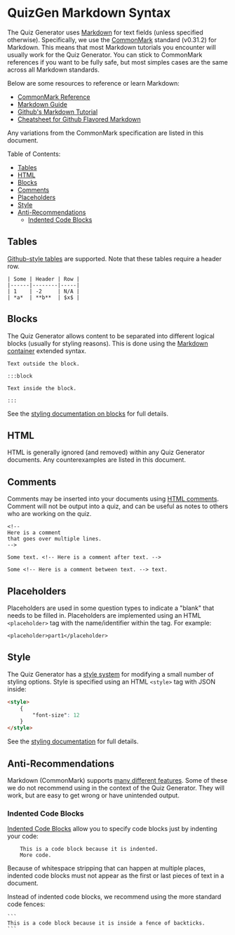 # QuizGen Markdown Syntax

The Quiz Generator uses [Markdown](https://en.wikipedia.org/wiki/Markdown) for text fields (unless specified otherwise).
Specifically, we use the [CommonMark](https://commonmark.org/) standard (v0.31.2) for Markdown.
This means that most Markdown tutorials you encounter will usually work for the Quiz Generator.
You can stick to CommonMark references if you want to be fully safe,
but most simples cases are the same across all Markdown standards.

Below are some resources to reference or learn Markdown:
 - [CommonMark Reference](https://commonmark.org/help/)
 - [Markdown Guide](https://www.markdownguide.org/basic-syntax/)
 - [Github's Markdown Tutorial](https://docs.github.com/en/get-started/writing-on-github/getting-started-with-writing-and-formatting-on-github/basic-writing-and-formatting-syntax)
 - [Cheatsheet for Github Flavored Markdown](https://github.com/adam-p/markdown-here/wiki/Markdown-Cheatsheet)

Any variations from the CommonMark specification are listed in this document.

Table of Contents:
 - [Tables](#tables)
 - [HTML](#html)
 - [Blocks](#blocks)
 - [Comments](#comments)
 - [Placeholders](#placeholders)
 - [Style](#style)
 - [Anti-Recommendations](#anti-recommendations)
   - [Indented Code Blocks](#indented-code-blocks)

## Tables

[Github-style tables](https://docs.github.com/en/get-started/writing-on-github/working-with-advanced-formatting/organizing-information-with-tables) are supported.
Note that these tables require a header row.

```
| Some | Header | Row |
|------|--------|-----|
| 1    | -2     | N/A |
| *a*  | **b**  | $x$ |
```

## Blocks

The Quiz Generator allows content to be separated into different logical blocks (usually for styling reasons).
This is done using the [Markdown container](https://ref.coddy.tech/markdown/markdown-custom-containers) extended syntax.

```
Text outside the block.

:::block

Text inside the block.

:::
```

See the [styling documentation on blocks](/docs/styling.md#blocks--style-blocks) for full details.

## HTML

HTML is generally ignored (and removed) within any Quiz Generator documents.
Any counterexamples are listed in this document.

## Comments

Comments may be inserted into your documents using [HTML comments](https://developer.mozilla.org/en-US/docs/Web/HTML/Comments).
Comment will not be output into a quiz,
and can be useful as notes to others who are working on the quiz.

```
<!--
Here is a comment
that goes over multiple lines.
-->

Some text. <!-- Here is a comment after text. -->

Some <!-- Here is a comment between text. --> text.
```

## Placeholders

Placeholders are used in some question types to indicate a "blank" that needs to be filled in.
Placeholders are implemented using an HTML `<placeholder>` tag with the name/identifier within the tag.
For example:

```
<placeholder>part1</placeholder>
```

## Style

The Quiz Generator has a [style system](/docs/styling.md)
for modifying a small number of styling options.
Style is specified using an HTML `<style>` tag with JSON inside:
```html
<style>
    {
        "font-size": 12
    }
</style>
```

See the [styling documentation](/docs/styling.md) for full details.

## Anti-Recommendations

Markdown (CommonMark) supports [many different features](https://spec.commonmark.org/0.31.2/).
Some of these we do not recommend using in the context of the Quiz Generator.
They will work, but are easy to get wrong or have unintended output.

### Indented Code Blocks

[Indented Code Blocks](https://spec.commonmark.org/0.31.2/#indented-code-blocks)
allow you to specify code blocks just by indenting your code:
```
    This is a code block because it is indented.
    More code.
```

Because of whitespace stripping that can happen at multiple places,
indented code blocks must not appear as the first or last pieces of text in a document.

Instead of indented code blocks, we recommend using the more standard code fences:
````
```
This is a code block because it is inside a fence of backticks.
```
````
